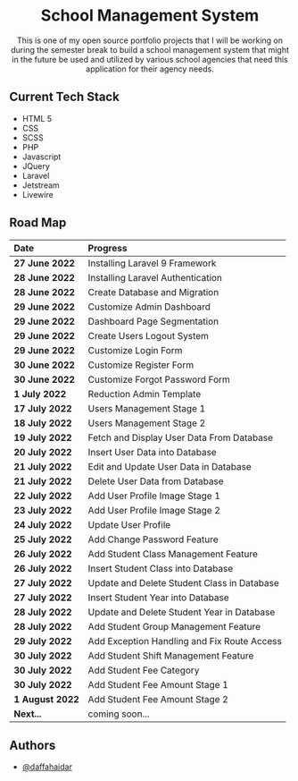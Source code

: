 <h1 align="center">School Management System</h1>

<p align = "center">This is one of my open source portfolio projects that I will be working on during the semester break to build a school management system that might in the future be used and utilized by various school agencies that need this application for their agency needs.</p>

## Current Tech Stack

-   HTML 5
-   CSS
-   SCSS
-   PHP
-   Javascript
-   JQuery
-   Laravel
-   Jetstream
-   Livewire

## Road Map

| Date              | Progress                                    |
| :---------------- | :------------------------------------------ |
| **27 June 2022**  | Installing Laravel 9 Framework              |
| **28 June 2022**  | Installing Laravel Authentication           |
| **28 June 2022**  | Create Database and Migration               |
| **29 June 2022**  | Customize Admin Dashboard                   |
| **29 June 2022**  | Dashboard Page Segmentation                 |
| **29 June 2022**  | Create Users Logout System                  |
| **29 June 2022**  | Customize Login Form                        |
| **30 June 2022**  | Customize Register Form                     |
| **30 June 2022**  | Customize Forgot Password Form              |
| **1 July 2022**   | Reduction Admin Template                    |
| **17 July 2022**  | Users Management Stage 1                    |
| **18 July 2022**  | Users Management Stage 2                    |
| **19 July 2022**  | Fetch and Display User Data From Database   |
| **20 July 2022**  | Insert User Data into Database              |
| **21 July 2022**  | Edit and Update User Data in Database       |
| **21 July 2022**  | Delete User Data from Database              |
| **22 July 2022**  | Add User Profile Image Stage 1              |
| **23 July 2022**  | Add User Profile Image Stage 2              |
| **24 July 2022**  | Update User Profile                         |
| **25 July 2022**  | Add Change Password Feature                 |
| **26 July 2022**  | Add Student Class Management Feature        |
| **26 July 2022**  | Insert Student Class into Database          |
| **27 July 2022**  | Update and Delete Student Class in Database |
| **27 July 2022**  | Insert Student Year into Database           |
| **28 July 2022**  | Update and Delete Student Year in Database  |
| **28 July 2022**  | Add Student Group Management Feature        |
| **29 July 2022**  | Add Exception Handling and Fix Route Access |
| **30 July 2022**  | Add Student Shift Management Feature        |
| **30 July 2022**  | Add Student Fee Category                    |
| **30 July 2022**  | Add Student Fee Amount Stage 1              |
| **1 August 2022** | Add Student Fee Amount Stage 2              |
| **Next...**       | coming soon...                              |

## Authors

-   [@daffahaidar](https://www.github.com/daffahaidar)
